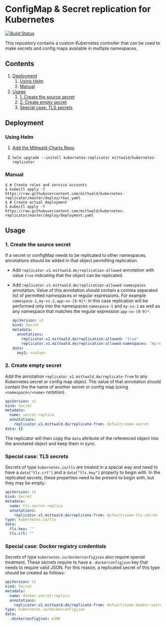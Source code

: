 # ConfigMap & Secret replication for Kubernetes

[![Build Status](https://travis-ci.org/mittwald/kubernetes-replicator.svg?branch=master)](https://travis-ci.org/mittwald/kubernetes-replicator)

This repository contains a custom Kubernetes controller that can be used to make
secrets and config maps available in multiple namespaces.

## Contents

1. [Deployment](#deployment)
    1. [Using Helm](#using-helm)
    1. [Manual](#manual)
1. [Usage](#usage)
    1. [1. Create the source secret](#1-create-the-source-secret)
    1. [2. Create empty secret](#2-create-empty-secret)
    1. [Special case: TLS secrets](#special-case-tls-secrets)

## Deployment

### Using Helm

1. [Add the Mittwald-Charts Repo](https://github.com/mittwald/helm-charts/blob/master/README.md#usage)

2. `helm upgrade --install kubernetes-replicator mittwald/kubernetes-replicator`

### Manual

```shellsession
$ # Create roles and service accounts
$ kubectl apply -f https://raw.githubusercontent.com/mittwald/kubernetes-replicator/master/deploy/rbac.yaml
$ # Create actual deployment
$ kubectl apply -f https://raw.githubusercontent.com/mittwald/kubernetes-replicator/master/deploy/deployment.yaml
```

## Usage

### 1. Create the source secret

If a secret or configMap needs to be replicated to other namespaces, annotations should be added in that object permitting replication.
 
  - Add `replicator.v1.mittwald.de/replication-allowed` annotation with value `true` indicating that the object can be replicated.
  - Add `replicator.v1.mittwald.de/replication-allowed-namespaces` annotation. Value of this annotation should contain a comma separated list of permitted namespaces or regular expressions. For example `namespace-1,my-ns-2,app-ns-[0-9]*`: in this case replication will be performed only into the namespaces `namespace-1` and `my-ns-2` as well as any namespace that matches the regular expression `app-ns-[0-9]*`.

    ```yaml
    apiVersion: v1
    kind: Secret
    metadata:
      annotations:
        replicator.v1.mittwald.de/replication-allowed: "true"
        replicator.v1.mittwald.de/replication-allowed-namespaces: "my-ns-1,namespace-[0-9]*"
    data:
      key1: <value>
    ```

### 2. Create empty secret

Add the annotation `replicator.v1.mittwald.de/replicate-from` to any Kubernetes secret or config map object. The value of that annotation should contain the the name of another secret or config map (using `<namespace>/<name>` notation).

```yaml
apiVersion: v1
kind: Secret
metadata:
  name: secret-replica
  annotations:
    replicator.v1.mittwald.de/replicate-from: default/some-secret
data: {}
```

The replicator will then copy the `data` attribute of the referenced object into the annotated object and keep them in sync.   

### Special case: TLS secrets

Secrets of type `kubernetes.io/tls` are treated in a special way and need to have a `data["tls.crt"]` and a `data["tls.key"]` property to begin with. In the replicated secrets, these properties need to be present to begin with, but they may be empty:

```yaml
apiVersion: v1
kind: Secret
metadata:
  name: tls-secret-replica
  annotations:
    replicator.v1.mittwald.de/replicate-from: default/some-tls-secret
type: kubernetes.io/tls
data:
  tls.key: ""
  tls.crt: ""
```

### Special case: Docker registry credentials

Secrets of type `kubernetes.io/dockerconfigjson` also require special treatment. These secrets require to have a `.dockerconfigjson` key that needs to require valid JSON. For this reason, a replicated secret of this type should be created as follows:

```yaml
apiVersion: v1
kind: Secret
metadata:
  name: docker-secret-replica
  annotations:
    replicator.v1.mittwald.de/replicate-from: default/some-docker-secret
type: kubernetes.io/dockerconfigjson
data:
  .dockerconfigjson: e30K
```